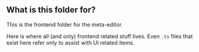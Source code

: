 ## What is this folder for?
This is the frontend folder for the meta-editor.

Here is where all (and only) frontend related stuff lives. Even `.ts` files that exist here refer only to assist with UI related items.